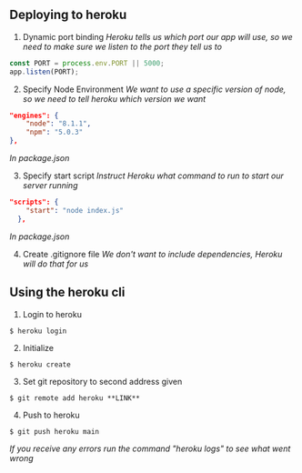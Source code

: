 ## Deploying to heroku

1. Dynamic port binding
   _Heroku tells us which port our app will use, so we need to make sure we listen to the port they tell us to_

```javascript
const PORT = process.env.PORT || 5000;
app.listen(PORT);
```

2. Specify Node Environment
   _We want to use a specific version of node, so we need to tell heroku which version we want_

```json
"engines": {
    "node": "8.1.1",
    "npm": "5.0.3"
},
```

_In package.json_

3. Specify start script
   _Instruct Heroku what command to run to start our server running_

```json
"scripts": {
    "start": "node index.js"
  },
```

_In package.json_

4. Create .gitignore file
   _We don't want to include dependencies, Heroku will do that for us_

## Using the heroku cli

1. Login to heroku

```
$ heroku login
```

2. Initialize

```
$ heroku create
```

3. Set git repository to second address given

```
$ git remote add heroku **LINK**
```

4. Push to heroku

```
$ git push heroku main
```

_If you receive any errors run the command "heroku logs" to see what went wrong_

